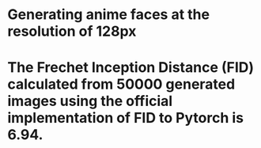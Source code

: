 # Generating anime faces at the resolution of 128px
# The Frechet Inception Distance (FID) calculated from 50000 generated images using the official implementation of FID to Pytorch is 6.94.
